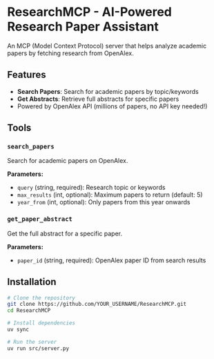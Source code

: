 # ResearchMCP - AI-Powered Research Paper Assistant

An MCP (Model Context Protocol) server that helps analyze academic papers by fetching research from OpenAlex.

## Features

- **Search Papers**: Search for academic papers by topic/keywords
- **Get Abstracts**: Retrieve full abstracts for specific papers
- Powered by OpenAlex API (millions of papers, no API key needed!)

## Tools

### `search_papers`
Search for academic papers on OpenAlex.

**Parameters:**
- `query` (string, required): Research topic or keywords
- `max_results` (int, optional): Maximum papers to return (default: 5)
- `year_from` (int, optional): Only papers from this year onwards

### `get_paper_abstract`
Get the full abstract for a specific paper.

**Parameters:**
- `paper_id` (string, required): OpenAlex paper ID from search results

## Installation

```bash
# Clone the repository
git clone https://github.com/YOUR_USERNAME/ResearchMCP.git
cd ResearchMCP

# Install dependencies
uv sync

# Run the server
uv run src/server.py

